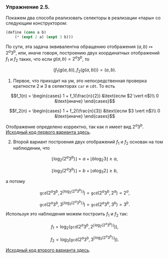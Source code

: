### Упражнение 2.5.
Покажем два способа реализовать селекторы в реализации «пары» со следующим конструктором:
```scheme
(define (cons a b)
    (* (expt 2 a) (expt 3 b)))
```
По сути, эта задача эквивалентна обращению отображения $(a, b) \mapsto 2^a 3^b$, или, иначе говоря, построению двух координатных отображений $f_1$ и $f_2$ таких, что если $g(a, b) = 2^a 3^b$, то 
```math
(f_1(g(a,b)),\, f_2(g(a,b))) = (a, b).
```
1. 
    Первое, что приходит на ум, это непосредственная проверка кратности $2$ и $3$ в селекторах $\texttt{car}$ и $\texttt{cdt}$. То есть 
```math
f_1(n) = 
\begin{cases}
1 + f_1(\frac{n}{2}) &\text{если $2 \vert n$}\\
0 &\text{иначе}
\end{cases}
```
```math
f_2(n) = 
\begin{cases}
1 + f_2(\frac{n}{3}) &\text{если $3 \vert n$}\\
0 &\text{иначе}
\end{cases}
```
Отображение определено корректно, так как $n$ имеет вид $2^a 3^b$. 
[Исходный код первого варианта здесь](/src/chapter2/5a.rkt).

2. 
    Второй вариант построения двух отображений $f_1$ и $f_2$ основан на том наблюдении, что
```math
\lfloor \log_2(2^a 3^b) \rfloor = a +\lfloor b \log_2 3 \rfloor \geqslant a,
```
```math
\lfloor \log_3(2^a 3^b) \rfloor = b + \lfloor a \log_3 2 \rfloor \geqslant b,
```
а потому
```math
\texttt{gcd}\left( 2^a 3^b, 2^{\lfloor \log_2(2^a 3^b) \rfloor} \right) = \texttt{gcd}(2^a 3^b, 2^a) = 2^a,
```
```math
\texttt{gcd} \left( 2^a 3^b, 3^{\lfloor \log_3(2^a 3^b) \rfloor} \right) =  \texttt{gcd}(2^a 3^b, 3^b) = 3^b.
```
Используя это наблюдения можем построить $f_1$ и $f_2$ так:
```math
f_1 = \log_2 \left( \texttt{gcd} \left(2^a 3^b, 2^{\lfloor \log_2(2^a 3^b) \rfloor} \right) \right),
```
```math
f_2 = \log_3 \left( \texttt{gcd} \left(2^a 3^b, 3^{\lfloor \log_3(2^a 3^b) \rfloor} \right) \right).
```
[Исходный код второго варианта здесь](/src/chapter2/5b.rkt).